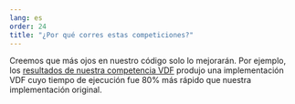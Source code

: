 ```yaml
---
lang: es
order: 24
title: "¿Por qué corres estas competiciones?"
---
```


Creemos que más ojos en nuestro código solo lo mejorarán. Por ejemplo, los [resultados de nuestra competencia VDF](https://www.beetnetwork.org/2019/01/17/beet-vdf-competition-round-1-results-and-announcements.en.html) produjo una implementación VDF cuyo tiempo de ejecución fue 80% más rápido que nuestra implementación original.
